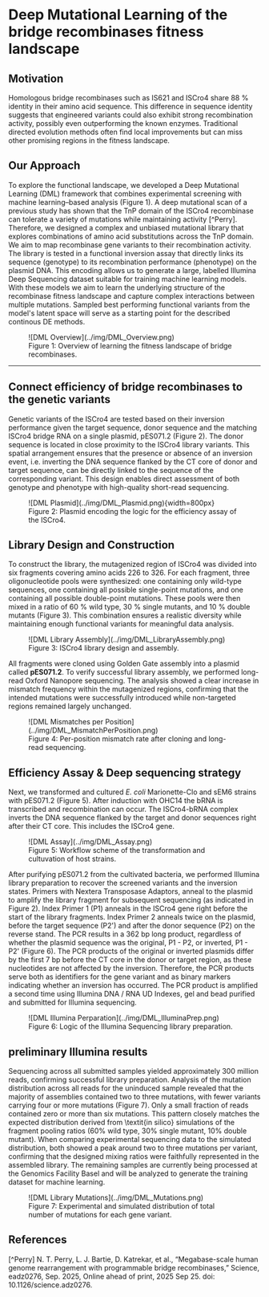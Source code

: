 # Deep Mutational Learning of the bridge recombinases fitness landscape

## Motivation 
Homologous bridge recombinases such as IS621 and ISCro4 share 88 % identity in their amino acid sequence. This difference in sequence identity suggests that engineered variants could also exhibit strong recombination activity, possibly even outperforming the known enzymes. Traditional directed evolution methods often find local improvements but can miss other promising regions in the fitness landscape.

## Our Approach  
To explore the functional landscape, we developed a Deep Mutational Learning (DML) framework that combines experimental screening with machine learning–based analysis (Figure 1). A deep mutational scan of a previous study has shown that the TnP domain of the ISCro4 recombinase can tolerate a variety of mutations while maintaining activity [^Perry]. Therefore, we designed a complex and unbiased mutational library that explores combinations of amino acid substitutions across the TnP domain. We aim to map recombinase gene variants to their recombination activity. The library is tested in a functional inversion assay that directly links its sequence (genotype) to its recombination performance (phenotype) on the plasmid DNA. This encoding allows us to generate a large, labelled Illumina Deep Sequencing dataset suitable for training machine learning models. With these models we aim to learn the underlying structure of the recombinase fitness landscape and capture complex interactions between multiple mutations. Sampled best performing functional variants from the model's latent space will serve as a starting point for the described continous DE methods.

<figure markdown>
![DML Overview](../img/DML_Overview.png)
<figcaption> Figure 1: Overview of learning the fitness landscape of bridge recombinases.
</figcaption>
</figure>

---

## Connect efficiency of bridge recombinases to the genetic variants
Genetic variants of the ISCro4 are tested based on their inversion performance given the target sequence, donor sequence and the matching ISCro4 bridge RNA on a single plasmid, pES071.2 (Figure 2). The donor sequence is located in close proximity to the ISCro4 library variants. This spatial arrangement ensures that the presence or absence of an inversion event, i.e. inverting the DNA sequence flanked by the CT core of donor and target sequence, can be directly linked to the sequence of the corresponding variant. This design enables direct assessment of both genotype and phenotype with high-quality short-read sequencing.

<figure markdown>
![DML Plasmid](../img/DML_Plasmid.png){width=800px}
<figcaption> Figure 2: Plasmid encoding the logic for the efficiency assay of the ISCro4.
</figcaption>
</figure>

## Library Design and Construction  
To construct the library, the mutagenized region of ISCro4 was divided into six fragments covering amino acids 226 to 326. For each fragment, three oligonucleotide pools were synthesized: one containing only wild-type sequences, one containing all possible single-point mutations, and one containing all possible double-point mutations. These pools were then mixed in a ratio of 60 % wild type, 30 % single mutants, and 10 % double mutants (Figure 3). This combination ensures a realistic diversity while maintaining enough functional variants for meaningful data analysis.  

<figure markdown>
![DML Library Assembly](../img/DML_LibraryAssembly.png)
<figcaption> Figure 3: ISCro4 library design and assembly.
</figcaption>
</figure>

All fragments were cloned using Golden Gate assembly into a plasmid called **pES071.2**. To verify successful library assembly, we performed long-read Oxford Nanopore sequencing. The analysis showed a clear increase in mismatch frequency within the mutagenized regions, confirming that the intended mutations were successfully introduced while non-targeted regions remained largely unchanged.  

<figure markdown>
![DML Mismatches per Position](../img/DML_MismatchPerPosition.png)
<figcaption> Figure 4: Per-position mismatch rate after cloning and long-read sequencing.
</figcaption>
</figure>

## Efficiency Assay & Deep sequencing strategy
Next, we transformed and cultured *E. coli* Marionette-Clo and sEM6 strains with pES071.2 (Figure 5). After induction with OHC14 the bRNA is transcribed and recombination can occur. The ISCro4-bRNA complex inverts the DNA sequence flanked by the target and donor sequences right after their CT core. This includes the ISCro4 gene.

<figure markdown>
![DML Assay](../img/DML_Assay.png)
<figcaption> Figure 5: Workflow scheme of the transformation and cultuvation of host strains.
</figcaption>
</figure>

After purifying pES071.2 from the cultivated bacteria, we performed Illumina library preparation to recover the screened variants and the inversion states. Primers with Nextera Transposase Adaptors, anneal to the plasmid to amplify the library fragment for subsequent sequencing (as indicated in Figure 2). Index Primer 1 (P1) anneals in the ISCro4 gene right before the start of the library fragments. Index Primer 2 anneals twice on the plasmid, before the target sequence (P2') and after the donor sequence (P2) on the reverse stand. The PCR results in a 362 bp long product, regardless of whether the plasmid sequence was the original, P1 - P2, or inverted, P1 - P2' (Figure 6). The PCR products of the original or inverted plasmids differ by the first 7 bp before the CT core in the donor or target region, as these nucleotides are not affected by the inversion. Therefore, the PCR products serve both as identifiers for the gene variant and as binary markers indicating whether an inversion has occurred. The PCR product is amplified a second time using Illumina DNA / RNA UD Indexes, gel and bead purified and submitted for Illumina sequencing.

<figure markdown>
![DML Illumina Perparation](../img/DML_IlluminaPrep.png)
<figcaption> Figure 6: Logic of the Illumina Sequencing library preparation.
</figcaption>
</figure>

## preliminary Illumina results

Sequencing across all submitted samples yielded approximately 300 million reads, confirming successful library preparation. Analysis of the mutation distribution across all reads for the uninduced sample revealed that the majority of assemblies contained two to three mutations, with fewer variants carrying four or more mutations (Figure 7). Only a small fraction of reads contained zero or more than six mutations. This pattern closely matches the expected distribution derived from \textit{in silico} simulations of the fragment pooling ratios (60\% wild type, 30\% single mutant, 10\% double mutant). When comparing experimental sequencing data to the simulated distribution, both showed a peak around two to three mutations per variant, confirming that the designed mixing ratios were faithfully represented in the assembled library. The remaining samples are currently being processed at the Genomics Facility Basel and will be analyzed to generate the training dataset for machine learning. 

<figure markdown>
![DML Library Mutations](../img/DML_Mutations.png)
<figcaption> Figure 7: Experimental and simulated distribution of total number of mutations for each gene variant.
</figcaption>
</figure>

## References
[^Perry] N. T. Perry, L. J. Bartie, D. Katrekar, et al., “Megabase-scale human genome rearrangement with programmable bridge recombinases,” Science, eadz0276, Sep. 2025, Online ahead of print, 2025 Sep 25. doi: 10.1126/science.adz0276. 
[^dml_1]: Frei L, Gao B, Han J, Taft JM, Irvine EB, Weber CR, Kumar RK, Eisinger BN, Ignatov A, Yang Z, Reddy ST. Deep mutational learning for the selection of therapeutic antibodies resistant to the evolution of Omicron variants of SARS-CoV-2. Nature Biomedical Engineering. 2025;9:552–565. doi:10.1038/s41551-025-01326-5
